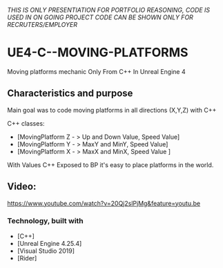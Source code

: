 *THIS IS ONLY PRESENTIATION FOR PORTFOLIO REASONING,
CODE IS USED IN ON GOING PROJECT
CODE CAN BE SHOWN ONLY FOR RECRUTERS/EMPLOYER*

# UE4-C--MOVING-PLATFORMS
Moving platforms mechanic Only From C++ In Unreal Engine 4





<!-- Characteristics and purpose -->
## Characteristics and purpose

Main goal was to code moving platforms in all directions (X,Y,Z) with C++

C++ classes:

* [MovingPlatform Z - > Up and Down Value, Speed Value]
* [MovingPlatform Y - > MaxY and MinY, Speed Value]
* [MovingPlatform X - > MaxX and MinX, Speed Value ]

With Values C++ Exposed to BP it's easy to place platforms in the world. 

## Video:

https://www.youtube.com/watch?v=20Qj2slPjMg&feature=youtu.be




### Technology, built with

* [C++]
* [Unreal Engine 4.25.4]
* [Visual Studio 2019]
* [Rider]



